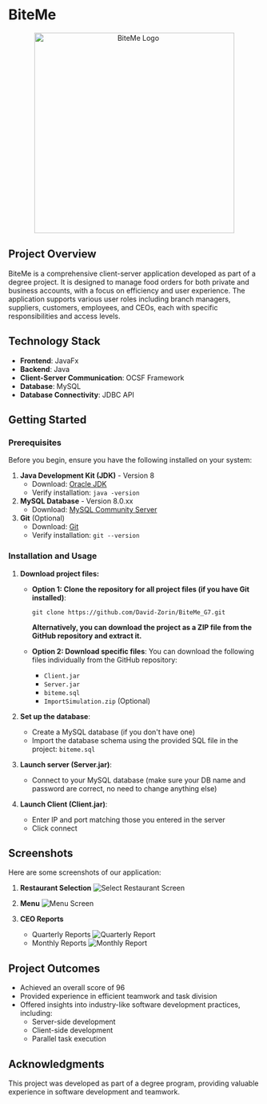 # BiteMe

<p align="center">
  <img src="https://github.com/user-attachments/assets/3853b632-c2da-4e3f-a768-fbcad23f0120" alt="BiteMe Logo" width="400"/>
</p>

## Project Overview
BiteMe is a comprehensive client-server application developed as part of a degree project. It is designed to manage food orders for both private and business accounts, with a focus on efficiency and user experience. The application supports various user roles including branch managers, suppliers, customers, employees, and CEOs, each with specific responsibilities and access levels.

## Technology Stack
- **Frontend**: JavaFx
- **Backend**: Java
- **Client-Server Communication**: OCSF Framework
- **Database**: MySQL
- **Database Connectivity**: JDBC API

## Getting Started
### Prerequisites
Before you begin, ensure you have the following installed on your system:
1. **Java Development Kit (JDK)** - Version 8
   - Download: [Oracle JDK](https://www.oracle.com/java/technologies/javase/javase8-archive-downloads.html)
   - Verify installation: `java -version`
2. **MySQL Database** - Version 8.0.xx
   - Download: [MySQL Community Server](https://dev.mysql.com/downloads/mysql/)
3. **Git** (Optional)
   - Download: [Git](https://git-scm.com/downloads)
   - Verify installation: `git --version`

### Installation and Usage
1. **Download project files:**
   - **Option 1: Clone the repository for all project files (if you have Git installed)**:
     ```
     git clone https://github.com/David-Zorin/BiteMe_G7.git
     ```
     **Alternatively, you can download the project as a ZIP file from the GitHub repository and extract it.**
   
   - **Option 2: Download specific files**:
     You can download the following files individually from the GitHub repository:
     - `Client.jar`
     - `Server.jar`
     - `biteme.sql`
     - `ImportSimulation.zip` (Optional)

2. **Set up the database**:
   - Create a MySQL database (if you don't have one)
   - Import the database schema using the provided SQL file in the project: `biteme.sql`

3. **Launch server (Server.jar)**:
   - Connect to your MySQL database (make sure your DB name and password are correct, no need to change anything else)

4. **Launch Client (Client.jar)**:
   - Enter IP and port matching those you entered in the server
   - Click connect

## Screenshots
Here are some screenshots of our application:

1. **Restaurant Selection**
   ![Select Restaurant Screen](https://github.com/user-attachments/assets/bf7c923b-b06e-463d-afc3-0b0da7f3ee4a)

2. **Menu**
   ![Menu Screen](https://github.com/user-attachments/assets/3c8ae75b-c9c1-45e7-983a-4ca943ceb148)

3. **CEO Reports**
   - Quarterly Reports
     ![Quarterly Report](https://github.com/user-attachments/assets/7fbc0329-33cb-4b92-a869-fc36268b58ae)
   - Monthly Reports
     ![Monthly Report](https://github.com/user-attachments/assets/bfd0bcf4-9e94-442d-882a-3650b5f9dd6d)

## Project Outcomes
- Achieved an overall score of 96
- Provided experience in efficient teamwork and task division
- Offered insights into industry-like software development practices, including:
  - Server-side development
  - Client-side development
  - Parallel task execution

## Acknowledgments
This project was developed as part of a degree program, providing valuable experience in software development and teamwork.
